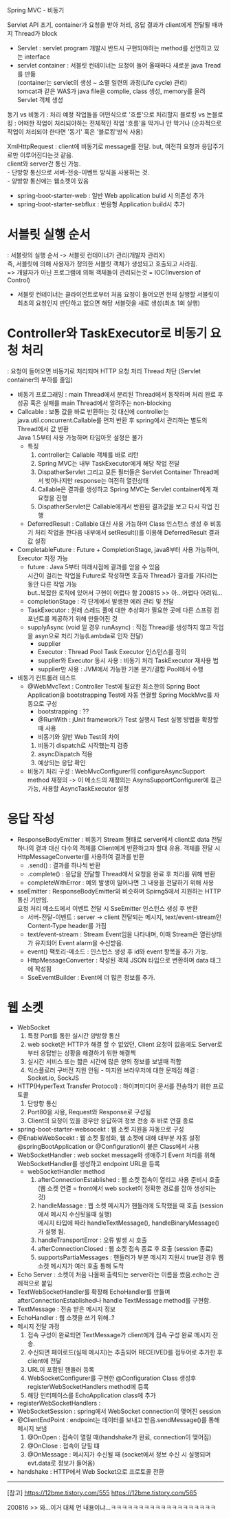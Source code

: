 Spring MVC - 비동기  

Servlet API 초기, container가 요청을 받아 처리, 응답 결과가 client에게 전달될 때까지 Thread가 block  

- Servlet : servlet program 개발시 반드시 구현되야하는 method를 선언하고 있는 interface  
- servlet container : 서블릿 컨테이너는 요청이 들어 올때마다 새로운 java Tread를 만듦  
		      (container는 servlet의 생성 ~ 소멸 일련의 과정(Life cycle) 관리)   
		      tomcat과 같은 WAS가 java file을 complie, class 생성, memory를 올려 Servlet 객체 생성  

동기 vs 비동기 : 처리 예정 작업들을 어떤식으로 '흐름'으로 처리할지
블로킹 vs 논블로킹 : 어떠한 작업이 처리되야하는 전체적인 작업 '흐름'을 막거나 안 막거나
(순차적으로 작업이 처리되야 한다면 '동기' 혹은 '블로킹'방식 사용)  

XmlHttpRequest : client에 비동기로 message를 전달. but, 여전히 요청과 응답주기로만 이루어진다는것 같음.  
                 client와 server간 통신 가능.  
                  - 단방향 통신으로 서버-전송-이벤트 방식을 사용하는 것.  
                  - 양방향 통신에는 웹소켓이 있음  

- spring-boot-starter-web : 일반 Web application bulid 시 의존성 추가
- spring-boot-starter-sebflux : 반응형 Application build시 추가

# 서블릿 실행 순서  
 : 서블릿의 실행 순서 -> 서블릿 컨테이너가 관리(개발자 관리X)  
   즉, 서블릿에 의해 사용자가 정의한 서블릿 객체가 생성되고 호출되고 사라짐.  
 => 개발자가 아닌 프로그램에 의해 객체들이 관리되는것 = IOC(Inversion of Control)  
 - 서블릿 컨테이너는 클라이언트로부터 처음 요청이 들어오면 현재 실행할 서블릿이 최초의 요청인지 판단하고 없으면 해당 서블릿을 새로 생성(최초 1회 실행)  
 

# Controller와 TaskExecutor로 비동기 요청 처리
  : 요청이 들어오면 비동기로 처리되며 HTTP 요청 처리 Thread 차단 (Servlet container의 부하를 줄임)  
  - 비동기 프로그래밍 : main Thread에서 분리된 Thread에서 동작하며 처리 완료 후 성공 혹은 실패를 main Thread에서 알려주는 non-blocking  
  - Callcable : 보통 값을 바로 반환하는 것 대신에 controller는 java.util.concurrent.Callable를 먼저 반환 후 spring에서 관리하는 별도의 Thread에서 값 반환  
				        Java 1.5부터 사용 가능하며 타임아웃 설정은 불가  
    - 특징
      1. controller는 Callable 객체를 바로 리턴
      2. Spring MVC는 내부 TaskExecutor에게 해당 작업 전달
      3. DispatherServlet 그리고 모든 필터들은 Servlet Container Thread에서 벗어나지만 response는 여전히 열린상태
      4. Callable은 결과를 생성하고 Spring MVC는 Servlet container에게 재 요청을 진행
      5. DispatherServlet은 Callable에게서 반환된 결과값을 보고 다시 작업 진행
	- DeferredResult : Callable 대신 사용 가능하며 Class 인스턴스 생성 후 비동기 처리 작업을 한다음 내부에서 setResult()를 이용해 DeferredResult 결과값 설정
  - CompletableFuture : Future + CompletionStage, java8부터 사용 가능하며, Executor 지정 가능
	- future : Java 5부터 미래시점에 결과를 얻을 수 있음  
				     시간이 걸리는 작업을 Future로 작성하면 호출자 Thread가 결과를 기다리는 동안 다른 작업 가능  
				     but..복잡한 로직에 있어서 구현이 어렵다 함
             200815 >> 아...어렵다 어려워...
	- completionStage : 각 단계에서 발생한 에러 관리 및 전달
	- TaskExecutor : 원래 스레드 풀에 대한 추상화가 필요한 곳에 다른 스프링 컴포넌트를 제공하기 위해 만들어진 것
	- supplyAsync (void 일 경우 runAsync) : 직접 Thread를 생성하지 않고 작업을 asyn으로 처리 가능(Lambda로 인자 전달)
		- supplier
		- Executor : Thread Pool Task Executor 인스턴스를 정의
		- supplier와 Executor 동시 사용 : 비동기 처리 TaskExecutor 재사용 법
		- supplier만 사용 : JVM에서 가능한 기본 분기/결합 Pool에서 수행
 - 비동기 컨트롤러 테스트
    - @WebMvcText : Controller Test에 필요한 최소한의 Spring Boot Application을 bootstrapping
					Test에 자동 연결할 Spring MockMvc를 자동으로 구성
	  * bootstrapping : ??
	  - @RunWith : jUnit framework가 Test 실행시 Test 실행 방법을 확장할 때 사용
	  - 비동기와 일반 Web Test의 차이
      1. 비동기 dispatch로 시작했는지 검증
      2. asyncDispatch 적용
      3. 예상되는 응답 확인
    - 비동기 처리 구성 : WebMvcConfigurer의 configureAsyncSupport method 재정의
				-> 이 메소드의 재정의는 AsynsSupportConfigurer에 접근 가능, 사용할 AsyncTaskExecutor 설정
        
        
# 응답 작성
 - ResponseBodyEmitter : 비동기 Stream 형태로 server에서 client로 data 전달  
						             하나의 결과 대신 다수의 객체를 Client에게 반환하고자 할대 유용.
						             객체를 전달 시 HttpMessageConverter를 사용하여 결과를 반환
 	- .send() : 결과를 하나씩 반환
	- .complete() : 응답을 전달할 Thread에서 요청을 완료 후 처리를 위해 반환
	- completeWithError : 예외 발생이 일어나면 그 내용을 전달하기 위해 사용
 - sseEmitter : ResponseBodyEmitter와 비슷하며 Spirng5에서 지원하는 HTTP 통신 기반임.  
		요청 처리 메소드에서 이벤트 전달 시 SseEmitter 인스턴스 생성 후 반환
	- 서버-전달-이벤트 : server -> client 전달되는 메시지, text/event-stream인 Content-Type header를 가짐
	- text/event-stream : Stream Event임을 나타내며, 이때 Stream은 열린상태가 유지되어 Event alarm을 수신받음.
	- event() 팩토리-메소드 : 인스턴스 생성 후 id와 event 항목을 추가 가능.
	- HttpMessageConverter : 작성된 객체 JSON 타입으로 변환하며 data 태그에 작성됨
	- SseEvemtBuilder : Event에 더 많은 정보를 추가.

# 웹 소켓
 - WebSocket
	1. 특정 Port를 통한 실시간 양방향 통신
	2. web socket은 HTTP가 해결 할 수 없었던, Client 요청이 없음에도 Server로부터 응답받는 상황을 해결하기 위한 해결책
	3. 실시간 서비스 또는 짧은 시간에 많은 양의 정보를 보낼때 적합
	4. 익스플로러 구버전 지원 안됨 - 미지원 브라우저에 대한 문제점 해결 : Socket.io, SockJS
 - HTTP(HyperText Transfer Protocol) : 하이퍼미디어 문서를 전송하기 위한 프로토콜
	1. 단방향 통신
	2. Port80을 사용, Request와 Response로 구성됨
	3. Client의 요청이 있을 경우만 응답하여 정보 전송 후 바로 연결 종료
 - spring-boot-starter-websocekt : 웹 소켓 지원을 자동으로 구성
 - @EnableWebSocekt : 웹 소켓 활성화, 웹 소켓에 대해 대부분 자동 설정  
				      @springBootApplication or @Configuration이 붙은 Class에서 사용  
 - WebSocketHandler : web socket message와 생애주기 Event 처리를 위해 WebSocketHandler를 생성하고 endpoint URL을 등록
	- webSocketHandler method
		1. afterConnectionEstablished : 웹 소켓 접속이 열리고 사용 준비시 호출 (웹 소켓 연결 = front에서 web socket이 정확한 경로를 잡아 생성되는 것)
		2. handleMassage : 웹 소켓 메시지가 핸들러에 도착했을 때 호출 (session에서 메시지 수신됫을때 실행)  
						   메시지 타입에 따라 handleTextMessage(), handleBinaryMessage()가 실행 됨.
		3. handleTransportError : 오류 발생 시 호출
		4. afterConnectionClosed : 웹 소켓 접속 종료 후 호출 (session 종료)
		5. supportsPartiaMessages : 핸들러가 부분 메시지 지원시 true일 경우 웹 소켓 메시지가 여러 호출 통해 도착
 - Echo Server : 소켓이 처음 나올때 출력되는 server라는 이름을 썼음.echo는 관례적으로 붙임
 - TextWebSocketHandler를 확장해 EchoHandler를 만들며 afterConnectionEstablished나 handle TextMessage method를 구현함.  
 - TextMessage : 전송 받은 메시지 정보
 - EchoHandler : 웹 소켓을 쓰기 위해..?
 - 메시지 전달 과정
	1. 접속 구성이 완료되면 TextMessage가 client에게 접속 구성 완료 메시지 전송.
	2. 수신되면 페이로드(실제 메시지)는 추출되어 RECEIVED를 접두어로 추가한 후 client에 전달
	3. URL이 포함된 핸들러 등록
	4. WebSocketConfigurer를 구현한 @Configuration Class 생성후 registerWebSocketHandlers method에 등록
	5. 해당 인터페이스를 EchoApplication class에 추가
 - registerWebSocketHandlers : 
 - WebSocketSession : spring에서 WebSocket connection이 맺어진 session
 - @ClientEndPoint : endpoint는 데이터를 보내고 받음.sendMessage()를 통해 메시지 보냄
	1. @OnOpen : 접속이 열릴 때(handshake가 완료, connection이 맺어짐)
	2. @OnClose : 접속이 닫힐 떄
	3. @OnMessage : 메시지가 수신될 때 (socket에서 정보 수신 시 실행되며 evt.data로 정보가 들어옴)
 - handshake : HTTP에서 Web Socket으로 프로토콜 전환

 --------------------------------------------------------------------------------------------------------------------------
 [참고]
 https://12bme.tistory.com/555
 https://12bme.tistory.com/565

200816 >> 와...이거 대체 먼 내용이냐...ㅋㅋㅋㅋㅋㅋㅋㅋㅋㅋㅋㅋㅋㅋㅋㅋㅋㅋㅋ
